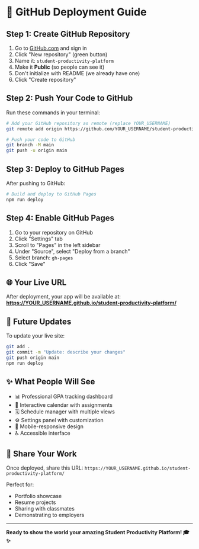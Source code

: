# 🚀 GitHub Deployment Guide

## Step 1: Create GitHub Repository

1. Go to [GitHub.com](https://github.com) and sign in
2. Click "New repository" (green button)
3. Name it: `student-productivity-platform`
4. Make it **Public** (so people can see it)
5. Don't initialize with README (we already have one)
6. Click "Create repository"

## Step 2: Push Your Code to GitHub

Run these commands in your terminal:

```bash
# Add your GitHub repository as remote (replace YOUR_USERNAME)
git remote add origin https://github.com/YOUR_USERNAME/student-productivity-platform.git

# Push your code to GitHub
git branch -M main
git push -u origin main
```

## Step 3: Deploy to GitHub Pages

After pushing to GitHub:

```bash
# Build and deploy to GitHub Pages
npm run deploy
```

## Step 4: Enable GitHub Pages

1. Go to your repository on GitHub
2. Click "Settings" tab
3. Scroll to "Pages" in the left sidebar
4. Under "Source", select "Deploy from a branch"
5. Select branch: `gh-pages`
6. Click "Save"

## 🌐 Your Live URL

After deployment, your app will be available at:
**https://YOUR_USERNAME.github.io/student-productivity-platform/**

## 🔄 Future Updates

To update your live site:
```bash
git add .
git commit -m "Update: describe your changes"
git push origin main
npm run deploy
```

## ✨ What People Will See

- 📊 Professional GPA tracking dashboard
- 📅 Interactive calendar with assignments
- 🗓️ Schedule manager with multiple views
- ⚙️ Settings panel with customization
- 📱 Mobile-responsive design
- ♿ Accessible interface

## 🎯 Share Your Work

Once deployed, share this URL:
`https://YOUR_USERNAME.github.io/student-productivity-platform/`

Perfect for:
- Portfolio showcase
- Resume projects
- Sharing with classmates
- Demonstrating to employers

---

**Ready to show the world your amazing Student Productivity Platform! 🎓✨**
